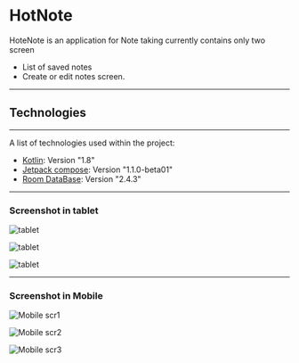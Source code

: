 # HotNote

HoteNote is an application for Note taking currently contains only two screen 
* List of saved notes
* Create or edit notes screen.
***

## Technologies
***
A list of technologies used within the project:
* [Kotlin](https://kotlinlang.org/): Version "1.8"
* [Jetpack compose](https://developer.android.com/jetpack/compose): Version "1.1.0-beta01"
* [Room DataBase](https://developer.android.com/training/data-storage/room): Version "2.4.3"

***

### Screenshot in tablet 
![tablet](https://github.com/Aaarke/HotNote/blob/main/hot_note_scr_1.png)

![tablet](https://github.com/Aaarke/HotNote/blob/main/hotenote_sc2.png)

![tablet](https://github.com/Aaarke/HotNote/blob/main/hotnote_scr_3.png)

***
### Screenshot in Mobile
![Mobile scr1](https://github.com/Aaarke/HotNote/blob/main/Screenshot_1664708111.png)

![Mobile scr2](https://github.com/Aaarke/HotNote/blob/main/Screenshot_1664708135.png)

![Mobile scr3](https://github.com/Aaarke/HotNote/blob/main/Screenshot_1664708147.png)


 


